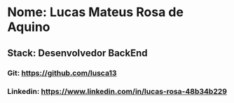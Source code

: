 # Nome: Lucas Mateus Rosa de Aquino
## Stack: Desenvolvedor BackEnd
### Git: https://github.com/lusca13
### Linkedin: https://www.linkedin.com/in/lucas-rosa-48b34b229
